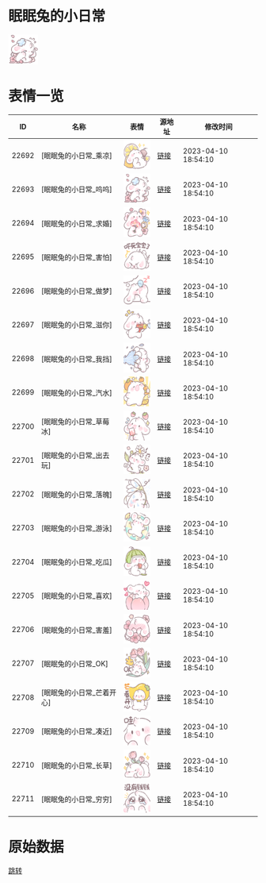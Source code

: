 # 眠眠兔的小日常

<img src="./cover.png" height="60" alt="cover" />

# 表情一览

|ID|名称|表情|源地址|修改时间|
|----|----|----|----|----|
|22692|[眠眠兔的小日常_乘凉]|<img src="./pic/022692_%5B眠眠兔的小日常_乘凉%5D.png" height="60" alt="乘凉"/>|[链接](https://i0.hdslb.com/bfs/garb/03044646dc1f9b987f4214ddb6576b99701ac6f9.png)|2023-04-10 18:54:10|
|22693|[眠眠兔的小日常_呜呜]|<img src="./pic/022693_%5B眠眠兔的小日常_呜呜%5D.png" height="60" alt="呜呜"/>|[链接](https://i0.hdslb.com/bfs/garb/ababf691c34c572f193dfcb2413ef7ccba402912.png)|2023-04-10 18:54:10|
|22694|[眠眠兔的小日常_求婚]|<img src="./pic/022694_%5B眠眠兔的小日常_求婚%5D.png" height="60" alt="求婚"/>|[链接](https://i0.hdslb.com/bfs/garb/8286f9f05c36dcdc2ee0b4d8d78ef03694ad1ffe.png)|2023-04-10 18:54:10|
|22695|[眠眠兔的小日常_害怕]|<img src="./pic/022695_%5B眠眠兔的小日常_害怕%5D.png" height="60" alt="害怕"/>|[链接](https://i0.hdslb.com/bfs/garb/ed7145db025c0757114cea3f7d271530687c727a.png)|2023-04-10 18:54:10|
|22696|[眠眠兔的小日常_做梦]|<img src="./pic/022696_%5B眠眠兔的小日常_做梦%5D.png" height="60" alt="做梦"/>|[链接](https://i0.hdslb.com/bfs/garb/64038124b10e9e34b51110bb318bf4289f7478be.png)|2023-04-10 18:54:10|
|22697|[眠眠兔的小日常_滋你]|<img src="./pic/022697_%5B眠眠兔的小日常_滋你%5D.png" height="60" alt="滋你"/>|[链接](https://i0.hdslb.com/bfs/garb/d5e3dafb57f1061a7452f3fbd8bf67970e992fd9.png)|2023-04-10 18:54:10|
|22698|[眠眠兔的小日常_我挡]|<img src="./pic/022698_%5B眠眠兔的小日常_我挡%5D.png" height="60" alt="我挡"/>|[链接](https://i0.hdslb.com/bfs/garb/54c9c426fcf56af33b68a208da359ee966dfd85a.png)|2023-04-10 18:54:10|
|22699|[眠眠兔的小日常_汽水]|<img src="./pic/022699_%5B眠眠兔的小日常_汽水%5D.png" height="60" alt="汽水"/>|[链接](https://i0.hdslb.com/bfs/garb/f0d77f288900cb1356bc3e149ef1fdc7b4dd8ad2.png)|2023-04-10 18:54:10|
|22700|[眠眠兔的小日常_草莓冰]|<img src="./pic/022700_%5B眠眠兔的小日常_草莓冰%5D.png" height="60" alt="草莓冰"/>|[链接](https://i0.hdslb.com/bfs/garb/504baf6592e65224dddb6d0935ea797f763d3547.png)|2023-04-10 18:54:10|
|22701|[眠眠兔的小日常_出去玩]|<img src="./pic/022701_%5B眠眠兔的小日常_出去玩%5D.png" height="60" alt="出去玩"/>|[链接](https://i0.hdslb.com/bfs/garb/e88af9727a32373c63ecb7245962344abba45288.png)|2023-04-10 18:54:10|
|22702|[眠眠兔的小日常_落魄]|<img src="./pic/022702_%5B眠眠兔的小日常_落魄%5D.png" height="60" alt="落魄"/>|[链接](https://i0.hdslb.com/bfs/garb/7e9b39c1f3ba9e133176bd443a053e8aaa80ffe3.png)|2023-04-10 18:54:10|
|22703|[眠眠兔的小日常_游泳]|<img src="./pic/022703_%5B眠眠兔的小日常_游泳%5D.png" height="60" alt="游泳"/>|[链接](https://i0.hdslb.com/bfs/garb/bc2d87b3ceebd1ac5ecbf6f7ff126d72651a1056.png)|2023-04-10 18:54:10|
|22704|[眠眠兔的小日常_吃瓜]|<img src="./pic/022704_%5B眠眠兔的小日常_吃瓜%5D.png" height="60" alt="吃瓜"/>|[链接](https://i0.hdslb.com/bfs/garb/3b5a15b07d9698a9b8d0c97cd59bd8a42e6df06e.png)|2023-04-10 18:54:10|
|22705|[眠眠兔的小日常_喜欢]|<img src="./pic/022705_%5B眠眠兔的小日常_喜欢%5D.png" height="60" alt="喜欢"/>|[链接](https://i0.hdslb.com/bfs/garb/9f3cb5fc3483ffa7eed1a75d31c2fe026299f6b1.png)|2023-04-10 18:54:10|
|22706|[眠眠兔的小日常_害羞]|<img src="./pic/022706_%5B眠眠兔的小日常_害羞%5D.png" height="60" alt="害羞"/>|[链接](https://i0.hdslb.com/bfs/garb/13313ab2524e0a8e3540e7ac38a366966949d89a.png)|2023-04-10 18:54:10|
|22707|[眠眠兔的小日常_OK]|<img src="./pic/022707_%5B眠眠兔的小日常_OK%5D.png" height="60" alt="OK"/>|[链接](https://i0.hdslb.com/bfs/garb/49eabf518f2ce30bc009d8197e8453979f13a6a0.png)|2023-04-10 18:54:10|
|22708|[眠眠兔的小日常_芒着开心]|<img src="./pic/022708_%5B眠眠兔的小日常_芒着开心%5D.png" height="60" alt="芒着开心"/>|[链接](https://i0.hdslb.com/bfs/garb/7930e1be50d2150fe0e58f6a16fb9b09414901ac.png)|2023-04-10 18:54:10|
|22709|[眠眠兔的小日常_凑近]|<img src="./pic/022709_%5B眠眠兔的小日常_凑近%5D.png" height="60" alt="凑近"/>|[链接](https://i0.hdslb.com/bfs/garb/95860bfd35e322d2009f8c1df8c3d73f3fac7c2e.png)|2023-04-10 18:54:10|
|22710|[眠眠兔的小日常_长草]|<img src="./pic/022710_%5B眠眠兔的小日常_长草%5D.png" height="60" alt="长草"/>|[链接](https://i0.hdslb.com/bfs/garb/814d3ce3f40de5d55aa13f75f7c68c7e9cf4b1b7.png)|2023-04-10 18:54:10|
|22711|[眠眠兔的小日常_穷穷]|<img src="./pic/022711_%5B眠眠兔的小日常_穷穷%5D.png" height="60" alt="穷穷"/>|[链接](https://i0.hdslb.com/bfs/garb/bb47cfdb9cfd0c436deaf57bbd9585dbf3963cf6.png)|2023-04-10 18:54:10|

# 原始数据

[跳转](./raw.json)

